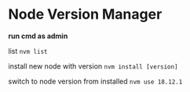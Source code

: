 # Node Version Manager

**run cmd as admin**

list
`nvm list`

install new node with version
`nvm install [version]`

switch to node version from installed
`nvm use 18.12.1`
